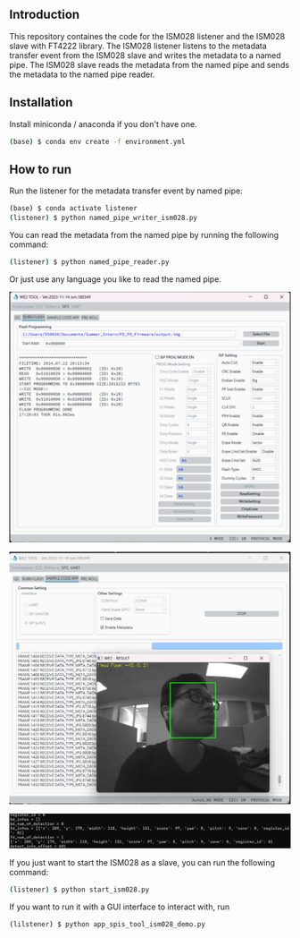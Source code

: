 ## Introduction

This repository containes the code for the ISM028 listener and the ISM028 slave with FT4222 library. The ISM028 listener listens to the metadata transfer event from the ISM028 slave and writes the metadata to a named pipe. The ISM028 slave reads the metadata from the named pipe and sends the metadata to the named pipe reader.

## Installation

Install miniconda / anaconda if you don't have one.

```bash
(base) $ conda env create -f environment.yml
```

## How to run
Run the listener for the metadata transfer event by named pipe:
```bash
(base) $ conda activate listener
(listener) $ python named_pipe_writer_ism028.py
```

You can read the metadata from the named pipe by running the following command:
```bash
(listener) $ python named_pipe_reader.py
```

Or just use any language you like to read the named pipe. 


![](images/image1.png)

![](images/image2.png)

![](images/image3.png)

If you just want to start the ISM028 as a slave, you can run the following command:
```bash
(listener) $ python start_ism028.py
```

If you want to run it with a GUI interface to interact with, run
```bash
(lilstener) $ python app_spis_tool_ism028_demo.py
```